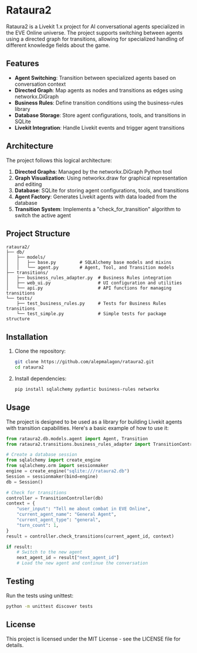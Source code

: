 # Rataura2

Rataura2 is a Livekit 1.x project for AI conversational agents specialized in the EVE Online universe. The project supports switching between agents using a directed graph for transitions, allowing for specialized handling of different knowledge fields about the game.

## Features

- **Agent Switching**: Transition between specialized agents based on conversation context
- **Directed Graph**: Map agents as nodes and transitions as edges using networkx.DiGraph
- **Business Rules**: Define transition conditions using the business-rules library
- **Database Storage**: Store agent configurations, tools, and transitions in SQLite
- **Livekit Integration**: Handle Livekit events and trigger agent transitions

## Architecture

The project follows this logical architecture:

1. **Directed Graphs**: Managed by the networkx.DiGraph Python tool
2. **Graph Visualization**: Using networkx.draw for graphical representation and editing
3. **Database**: SQLite for storing agent configurations, tools, and transitions
4. **Agent Factory**: Generates Livekit agents with data loaded from the database
5. **Transition System**: Implements a "check_for_transition" algorithm to switch the active agent

## Project Structure

```
rataura2/
├── db/
│   ├── models/
│   │   ├── base.py         # SQLAlchemy base models and mixins
│   │   └── agent.py        # Agent, Tool, and Transition models
├── transitions/
│   ├── business_rules_adapter.py  # Business Rules integration
│   ├── web_ui.py                  # UI configuration and utilities
│   └── api.py                     # API functions for managing transitions
└── tests/
    ├── test_business_rules.py     # Tests for Business Rules transitions
    └── test_simple.py             # Simple tests for package structure
```

## Installation

1. Clone the repository:
   ```bash
   git clone https://github.com/alepmalagon/rataura2.git
   cd rataura2
   ```

2. Install dependencies:
   ```bash
   pip install sqlalchemy pydantic business-rules networkx
   ```

## Usage

The project is designed to be used as a library for building Livekit agents with transition capabilities. Here's a basic example of how to use it:

```python
from rataura2.db.models.agent import Agent, Transition
from rataura2.transitions.business_rules_adapter import TransitionController

# Create a database session
from sqlalchemy import create_engine
from sqlalchemy.orm import sessionmaker
engine = create_engine("sqlite:///rataura2.db")
Session = sessionmaker(bind=engine)
db = Session()

# Check for transitions
controller = TransitionController(db)
context = {
    "user_input": "Tell me about combat in EVE Online",
    "current_agent_name": "General Agent",
    "current_agent_type": "general",
    "turn_count": 1,
}
result = controller.check_transitions(current_agent_id, context)

if result:
    # Switch to the new agent
    next_agent_id = result["next_agent_id"]
    # Load the new agent and continue the conversation
```

## Testing

Run the tests using unittest:

```bash
python -m unittest discover tests
```

## License

This project is licensed under the MIT License - see the LICENSE file for details.

